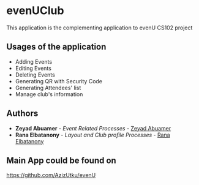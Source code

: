 # evenUClub
This application is the complementing application to evenU CS102 project 

## Usages of the application
* Adding Events 
* Editing Events
* Deleting Events
* Generating QR with Security Code
* Generating Attendees' list
* Manage club's information

## Authors
* **Zeyad Abuamer** - *Event Related Processes* - [Zeyad Abuamer](https://github.com/zeyadkhaled)
* **Rana Elbatanony** - *Layout and Club profile Processes* - [Rana Elbatanony](https://github.com/rmh222)


## Main App could be found on
https://github.com/AzizUtku/evenU
